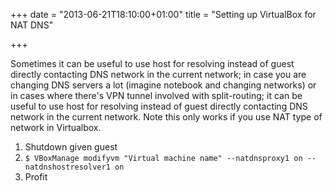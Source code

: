 +++
date = "2013-06-21T18:10:00+01:00"
title = "Setting up VirtualBox for NAT DNS"

+++

Sometimes it can be useful to use host for resolving instead of guest directly contacting DNS network in the current network; in case you are changing DNS servers a lot (imagine notebook and changing networks) 
or in cases where there's VPN tunnel involved with split-routing; it can be useful to use host for resolving instead of guest directly contacting DNS network in the current network.
Note this only works if you use NAT type of network in Virtualbox.

1. Shutdown given guest
2. `````$ VBoxManage modifyvm "Virtual machine name" --natdnsproxy1 on --natdnshostresolver1 on`````
3. Profit
